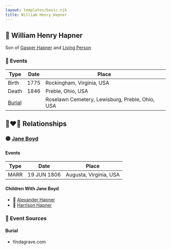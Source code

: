 ```yaml
---
layout: templates/basic.njk
title: William Henry Hapner
---
```

## 🔵 William Henry Hapner

Son of [Gasper Hapner](/people/9/920624) and [Living Person](/people/7/78872424)

### 📆 Events

Type | Date | Place
------ | ------ | ------
Birth | 1775 | Rockingham, Virginia, USA
Death | 1846 | Preble, Ohio, USA
[Burial](#event-2) |  | Roselawn Cemetery, Lewisburg, Preble, Ohio, USA

## 👩‍❤️‍👨 Relationships

### 🟣 [Jane Boyd](/people/5/54740480)

#### Events

Type | Date | Place
------ | ------ | ------
MARR | 19 JUN 1806 | Augusta, Virginia, USA
#### Children With Jane Boyd
* 🔵 [Alexander Hapner](/people/6/68586072)
* 🔵 [Harrison Hapner](/people/8/82056089)
### 📰 Event Sources

#### <a id="event-2"></a> Burial
* findagrave.com